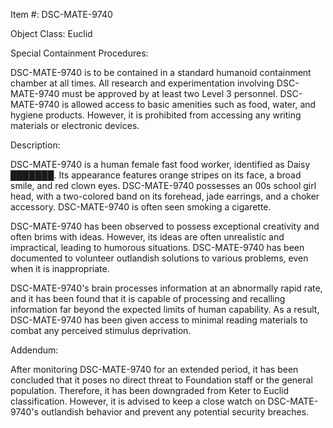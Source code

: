 Item #: DSC-MATE-9740

Object Class: Euclid

Special Containment Procedures:

DSC-MATE-9740 is to be contained in a standard humanoid containment chamber at all times. All research and experimentation involving DSC-MATE-9740 must be approved by at least two Level 3 personnel. DSC-MATE-9740 is allowed access to basic amenities such as food, water, and hygiene products. However, it is prohibited from accessing any writing materials or electronic devices.

Description:

DSC-MATE-9740 is a human female fast food worker, identified as Daisy ███████. Its appearance features orange stripes on its face, a broad smile, and red clown eyes. DSC-MATE-9740 possesses an 00s school girl head, with a two-colored band on its forehead, jade earrings, and a choker accessory. DSC-MATE-9740 is often seen smoking a cigarette.

DSC-MATE-9740 has been observed to possess exceptional creativity and often brims with ideas. However, its ideas are often unrealistic and impractical, leading to humorous situations. DSC-MATE-9740 has been documented to volunteer outlandish solutions to various problems, even when it is inappropriate.

DSC-MATE-9740's brain processes information at an abnormally rapid rate, and it has been found that it is capable of processing and recalling information far beyond the expected limits of human capability. As a result, DSC-MATE-9740 has been given access to minimal reading materials to combat any perceived stimulus deprivation.

Addendum:

After monitoring DSC-MATE-9740 for an extended period, it has been concluded that it poses no direct threat to Foundation staff or the general population. Therefore, it has been downgraded from Keter to Euclid classification. However, it is advised to keep a close watch on DSC-MATE-9740's outlandish behavior and prevent any potential security breaches.